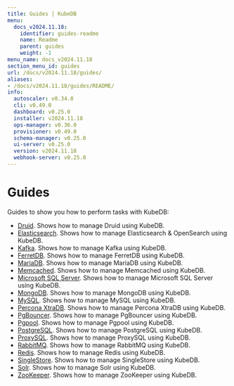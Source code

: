 ```yaml
---
title: Guides | KubeDB
menu:
  docs_v2024.11.18:
    identifier: guides-readme
    name: Readme
    parent: guides
    weight: -1
menu_name: docs_v2024.11.18
section_menu_id: guides
url: /docs/v2024.11.18/guides/
aliases:
- /docs/v2024.11.18/guides/README/
info:
  autoscaler: v0.34.0
  cli: v0.49.0
  dashboard: v0.25.0
  installer: v2024.11.18
  ops-manager: v0.36.0
  provisioner: v0.49.0
  schema-manager: v0.25.0
  ui-server: v0.25.0
  version: v2024.11.18
  webhook-server: v0.25.0
---
```


# Guides

Guides to show you how to perform tasks with KubeDB:
- [Druid](/docs/v2024.11.18/guides/druid/README). Shows how to manage Druid using KubeDB.
- [Elasticsearch](/docs/v2024.11.18/guides/elasticsearch/README). Shows how to manage Elasticsearch & OpenSearch using KubeDB.
- [Kafka](/docs/v2024.11.18/guides/kafka/README). Shows how to manage Kafka using KubeDB.
- [FerretDB](/docs/v2024.11.18/guides/ferretdb/README). Shows how to manage FerretDB using KubeDB.
- [MariaDB](/docs/v2024.11.18/guides/mariadb). Shows how to manage MariaDB using KubeDB.
- [Memcached](/docs/v2024.11.18/guides/memcached/README). Shows how to manage Memcached using KubeDB.
- [Microsoft SQL Server](/docs/v2024.11.18/guides/mssqlserver/README). Shows how to manage Microsoft SQL Server using KubeDB.
- [MongoDB](/docs/v2024.11.18/guides/mongodb/README). Shows how to manage MongoDB using KubeDB.
- [MySQL](/docs/v2024.11.18/guides/mysql/README). Shows how to manage MySQL using KubeDB.
- [Percona XtraDB](/docs/v2024.11.18/guides/percona-xtradb/README). Shows how to manage Percona XtraDB using KubeDB.
- [PgBouncer](/docs/v2024.11.18/guides/pgbouncer/README). Shows how to manage PgBouncer using KubeDB.
- [Pgpool](/docs/v2024.11.18/guides/pgpool/README). Shows how to manage Pgpool using KubeDB.
- [PostgreSQL](/docs/v2024.11.18/guides/postgres/README). Shows how to manage PostgreSQL using KubeDB.
- [ProxySQL](/docs/v2024.11.18/guides/proxysql/README). Shows how to manage ProxySQL using KubeDB.
- [RabbitMQ](/docs/v2024.11.18/guides/rabbitmq/README). Shows how to manage RabbitMQ using KubeDB.
- [Redis](/docs/v2024.11.18/guides/redis/README). Shows how to manage Redis using KubeDB.
- [SingleStore](/docs/v2024.11.18/guides/singlestore/README). Shows how to manage SingleStore using KubeDB.
- [Solr](/docs/v2024.11.18/guides/solr/README). Shows how to manage Solr using KubeDB.
- [ZooKeeper](/docs/v2024.11.18/guides/zookeeper/README). Shows how to manage ZooKeeper using KubeDB.
